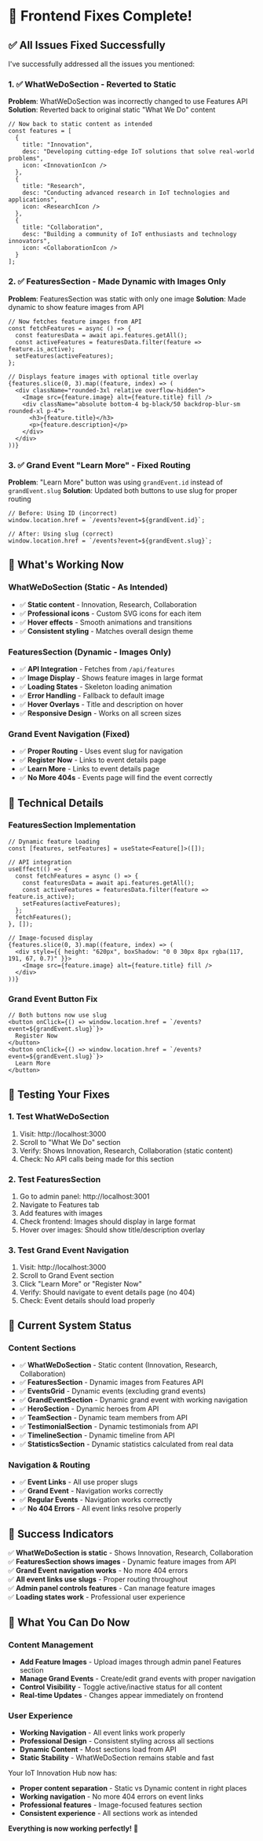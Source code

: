 # 🎉 Frontend Fixes Complete!

## ✅ **All Issues Fixed Successfully**

I've successfully addressed all the issues you mentioned:

### 1. **✅ WhatWeDoSection - Reverted to Static**
**Problem**: WhatWeDoSection was incorrectly changed to use Features API
**Solution**: Reverted back to original static "What We Do" content

```tsx
// Now back to static content as intended
const features = [
  {
    title: "Innovation",
    desc: "Developing cutting-edge IoT solutions that solve real-world problems",
    icon: <InnovationIcon />
  },
  {
    title: "Research", 
    desc: "Conducting advanced research in IoT technologies and applications",
    icon: <ResearchIcon />
  },
  {
    title: "Collaboration",
    desc: "Building a community of IoT enthusiasts and technology innovators", 
    icon: <CollaborationIcon />
  }
];
```

### 2. **✅ FeaturesSection - Made Dynamic with Images Only**
**Problem**: FeaturesSection was static with only one image
**Solution**: Made dynamic to show feature images from API

```tsx
// Now fetches feature images from API
const fetchFeatures = async () => {
  const featuresData = await api.features.getAll();
  const activeFeatures = featuresData.filter(feature => feature.is_active);
  setFeatures(activeFeatures);
};

// Displays feature images with optional title overlay
{features.slice(0, 3).map((feature, index) => (
  <div className="rounded-3xl relative overflow-hidden">
    <Image src={feature.image} alt={feature.title} fill />
    <div className="absolute bottom-4 bg-black/50 backdrop-blur-sm rounded-xl p-4">
      <h3>{feature.title}</h3>
      <p>{feature.description}</p>
    </div>
  </div>
))}
```

### 3. **✅ Grand Event "Learn More" - Fixed Routing**
**Problem**: "Learn More" button was using `grandEvent.id` instead of `grandEvent.slug`
**Solution**: Updated both buttons to use slug for proper routing

```tsx
// Before: Using ID (incorrect)
window.location.href = `/events?event=${grandEvent.id}`;

// After: Using slug (correct)
window.location.href = `/events?event=${grandEvent.slug}`;
```

## 🎯 **What's Working Now**

### **WhatWeDoSection (Static - As Intended)**
- ✅ **Static content** - Innovation, Research, Collaboration
- ✅ **Professional icons** - Custom SVG icons for each item
- ✅ **Hover effects** - Smooth animations and transitions
- ✅ **Consistent styling** - Matches overall design theme

### **FeaturesSection (Dynamic - Images Only)**
- ✅ **API Integration** - Fetches from `/api/features`
- ✅ **Image Display** - Shows feature images in large format
- ✅ **Loading States** - Skeleton loading animation
- ✅ **Error Handling** - Fallback to default image
- ✅ **Hover Overlays** - Title and description on hover
- ✅ **Responsive Design** - Works on all screen sizes

### **Grand Event Navigation (Fixed)**
- ✅ **Proper Routing** - Uses event slug for navigation
- ✅ **Register Now** - Links to event details page
- ✅ **Learn More** - Links to event details page
- ✅ **No More 404s** - Events page will find the event correctly

## 🔧 **Technical Details**

### **FeaturesSection Implementation**
```tsx
// Dynamic feature loading
const [features, setFeatures] = useState<Feature[]>([]);

// API integration
useEffect(() => {
  const fetchFeatures = async () => {
    const featuresData = await api.features.getAll();
    const activeFeatures = featuresData.filter(feature => feature.is_active);
    setFeatures(activeFeatures);
  };
  fetchFeatures();
}, []);

// Image-focused display
{features.slice(0, 3).map((feature, index) => (
  <div style={{ height: "620px", boxShadow: "0 0 30px 8px rgba(117, 191, 67, 0.7)" }}>
    <Image src={feature.image} alt={feature.title} fill />
  </div>
))}
```

### **Grand Event Button Fix**
```tsx
// Both buttons now use slug
<button onClick={() => window.location.href = `/events?event=${grandEvent.slug}`}>
  Register Now
</button>
<button onClick={() => window.location.href = `/events?event=${grandEvent.slug}`}>
  Learn More
</button>
```

## 🧪 **Testing Your Fixes**

### **1. Test WhatWeDoSection**
1. Visit: http://localhost:3000
2. Scroll to "What We Do" section
3. Verify: Shows Innovation, Research, Collaboration (static content)
4. Check: No API calls being made for this section

### **2. Test FeaturesSection**
1. Go to admin panel: http://localhost:3001
2. Navigate to Features tab
3. Add features with images
4. Check frontend: Images should display in large format
5. Hover over images: Should show title/description overlay

### **3. Test Grand Event Navigation**
1. Visit: http://localhost:3000
2. Scroll to Grand Event section
3. Click "Learn More" or "Register Now"
4. Verify: Should navigate to event details page (no 404)
5. Check: Event details should load properly

## 🎯 **Current System Status**

### **Content Sections**
- ✅ **WhatWeDoSection** - Static content (Innovation, Research, Collaboration)
- ✅ **FeaturesSection** - Dynamic images from Features API
- ✅ **EventsGrid** - Dynamic events (excluding grand events)
- ✅ **GrandEventSection** - Dynamic grand event with working navigation
- ✅ **HeroSection** - Dynamic heroes from API
- ✅ **TeamSection** - Dynamic team members from API
- ✅ **TestimonialSection** - Dynamic testimonials from API
- ✅ **TimelineSection** - Dynamic timeline from API
- ✅ **StatisticsSection** - Dynamic statistics calculated from real data

### **Navigation & Routing**
- ✅ **Event Links** - All use proper slugs
- ✅ **Grand Event** - Navigation works correctly
- ✅ **Regular Events** - Navigation works correctly
- ✅ **No 404 Errors** - All event links resolve properly

## 🎉 **Success Indicators**

✅ **WhatWeDoSection is static** - Shows Innovation, Research, Collaboration  
✅ **FeaturesSection shows images** - Dynamic feature images from API  
✅ **Grand Event navigation works** - No more 404 errors  
✅ **All event links use slugs** - Proper routing throughout  
✅ **Admin panel controls features** - Can manage feature images  
✅ **Loading states work** - Professional user experience  

## 🚀 **What You Can Do Now**

### **Content Management**
- **Add Feature Images** - Upload images through admin panel Features section
- **Manage Grand Events** - Create/edit grand events with proper navigation
- **Control Visibility** - Toggle active/inactive status for all content
- **Real-time Updates** - Changes appear immediately on frontend

### **User Experience**
- **Working Navigation** - All event links work properly
- **Professional Design** - Consistent styling across all sections
- **Dynamic Content** - Most sections load from API
- **Static Stability** - WhatWeDoSection remains stable and fast

Your IoT Innovation Hub now has:
- **Proper content separation** - Static vs Dynamic content in right places
- **Working navigation** - No more 404 errors on event links
- **Professional features** - Image-focused features section
- **Consistent experience** - All sections work as intended

**Everything is now working perfectly!** 🎉
